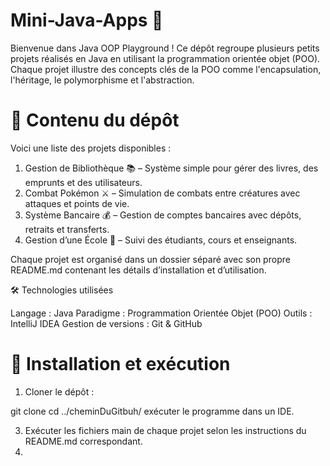 # Mini-Java-Apps 🚀

Bienvenue dans Java OOP Playground ! Ce dépôt regroupe plusieurs petits projets réalisés en Java en utilisant la programmation orientée objet (POO). Chaque projet illustre des concepts clés de la POO comme l'encapsulation, l'héritage, le polymorphisme et l'abstraction.

# 📌 Contenu du dépôt

Voici une liste des projets disponibles :

1. Gestion de Bibliothèque 📚 – Système simple pour gérer des livres, des emprunts et des utilisateurs.
2. Combat Pokémon ⚔️ – Simulation de combats entre créatures avec attaques et points de vie.
3. Système Bancaire 💰 – Gestion de comptes bancaires avec dépôts, retraits et transferts.
4. Gestion d’une École 🏫 – Suivi des étudiants, cours et enseignants.

Chaque projet est organisé dans un dossier séparé avec son propre README.md contenant les détails d’installation et d’utilisation.

🛠️ Technologies utilisées

Langage : Java
Paradigme : Programmation Orientée Objet (POO)
Outils : IntelliJ IDEA 
Gestion de versions : Git & GitHub

# 🚀 Installation et exécution

1. Cloner le dépôt :

git clone <lienDuGitHub>
cd ../cheminDuGitbuh/
exécuter le programme dans un IDE.



3. Exécuter les fichiers main de chaque projet selon les instructions du README.md correspondant.
4. 

